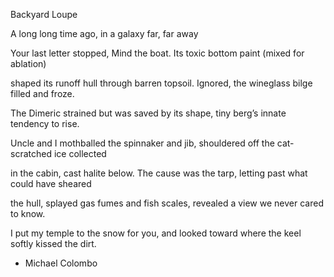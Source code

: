 Backyard Loupe

A long long time ago, in a galaxy far, far away

Your last letter stopped, Mind the boat. Its toxic bottom paint (mixed for ablation)

shaped its runoff hull through barren topsoil. Ignored, the wineglass bilge filled and froze.

The Dimeric strained but was saved by its shape, tiny berg’s innate tendency to rise.


Uncle and I mothballed the spinnaker and jib, shouldered off the cat-scratched ice collected

in the cabin, cast halite below. The cause was the tarp, letting past what could have sheared

the hull, splayed gas fumes and fish scales, revealed a view we never cared to know.


I put my temple to the snow for you, and looked toward where the keel softly kissed the dirt.

- Michael Colombo 

